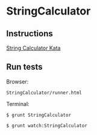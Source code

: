 # StringCalculator

## Instructions

[String Calculator Kata](http://osherove.com/tdd-kata-1/)


## Run tests

Browser:

```
StringCalculator/runner.html
```

Terminal:

```
$ grunt StringCalculator
```

```
$ grunt watch:StringCalculator
```
